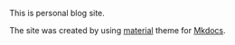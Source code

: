 This is personal blog site.

The site was created by using [material](https://squidfunk.github.io/mkdocs-material/) theme for [Mkdocs](https://www.mkdocs.org/).